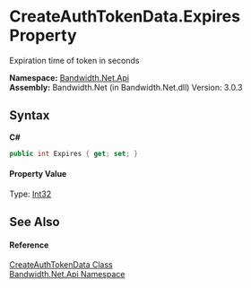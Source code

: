 ﻿# CreateAuthTokenData.Expires Property 
 

Expiration time of token in seconds

**Namespace:**&nbsp;<a href ="N_Bandwidth_Net_Api.md">Bandwidth.Net.Api</a><br />**Assembly:**&nbsp;Bandwidth.Net (in Bandwidth.Net.dll) Version: 3.0.3

## Syntax

**C#**<br />
``` C#
public int Expires { get; set; }
```


#### Property Value
Type: <a href="http://msdn2.microsoft.com/en-us/library/td2s409d" target="_blank">Int32</a>

## See Also


#### Reference
<a href ="T_Bandwidth_Net_Api_CreateAuthTokenData.md">CreateAuthTokenData Class</a><br /><a href ="N_Bandwidth_Net_Api.md">Bandwidth.Net.Api Namespace</a><br />